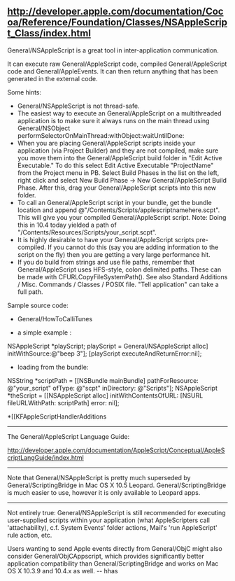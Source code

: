 http://developer.apple.com/documentation/Cocoa/Reference/Foundation/Classes/NSAppleScript_Class/index.html
----

General/NSAppleScript is a great tool in inter-application communication.

It can execute raw General/AppleScript code, compiled General/AppleScript code and General/AppleEvents. It can then return anything that has been generated in the external code.

Some hints:

* General/NSAppleScript is not thread-safe.
* The easiest way to execute an General/AppleScript on a multithreaded application is to make sure it always runs on the main thread using General/NSObject performSelectorOnMainThread:withObject:waitUntilDone:
* When you are placing General/AppleScript scripts inside your application (via Project Builder) and they are not compiled, make sure you move them into the General/AppleScript build folder in "Edit Active Executable." To do this select Edit Active Executable "ProjectName" from the Project menu in PB. Select Build Phases in the list on the left, right click and select New Build Phase -> New General/AppleScript Build Phase. After this, drag your General/AppleScript scripts into this new folder.
* To call an General/AppleScript script in your bundle, get the bundle location and append     @"/Contents/Scripts/applescriptnamehere.scpt". This will give you your compiled General/AppleScript script.  Note: Doing this in 10.4 today yielded a path of     "/Contents/Resources/Scripts/your_script.scpt".
* It is highly desirable to have your General/AppleScript scripts pre-compiled. If you cannot do this (say you are adding information to the script on the fly) then you are getting a very large performance hit.
*  If you do build from strings and use file paths, remember that General/AppleScript uses HFS-style, colon delimited paths. These can be made with CFURLCopyFileSystemPath(). See also Standard Additions / Misc. Commands / Classes / POSIX file.  "Tell application" can take a full path.


Sample source code:

* General/HowToCalliTunes

* a simple example :
    
 NSAppleScript *playScript;
 playScript = General/NSAppleScript alloc] initWithSource:@"beep 3"];
 [playScript executeAndReturnError:nil];

* loading from the bundle:
    
 NSString *scriptPath = [[NSBundle mainBundle] pathForResource: @"your_script" ofType: @"scpt" inDirectory: @"Scripts"];
 NSAppleScript *theScript = [[NSAppleScript alloc] initWithContentsOfURL: [NSURL fileURLWithPath: scriptPath] error: nil];

*[[KFAppleScriptHandlerAdditions



----

The General/AppleScript Language Guide:

http://developer.apple.com/documentation/AppleScript/Conceptual/AppleScriptLangGuide/index.html

----

Note that General/NSAppleScript is pretty much superseded by General/ScriptingBridge in Mac OS X 10.5 Leopard. General/ScriptingBridge is much easier to use, however it is only available to Leopard apps.

----

Not entirely true: General/NSAppleScript is still recommended for executing user-supplied scripts within your application (what AppleScripters call 'attachability), c.f. System Events' folder actions, Mail's 'run AppleScript' rule action, etc.

Users wanting to send Apple events directly from General/ObjC might also consider General/ObjCAppscript, which provides significantly better application compatibility than General/ScriptingBridge and works on Mac OS X 10.3.9 and 10.4.x as well. -- hhas